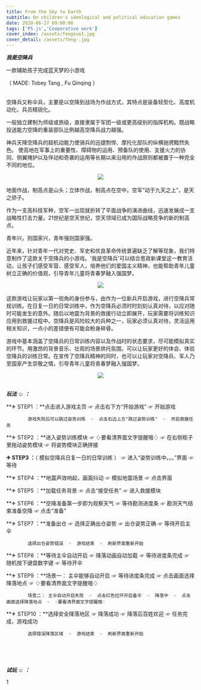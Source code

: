 ```yaml
---
title: From the Sky to Earth
subtitle: On children's ideological and political education games
date: 2020-06-27 09:00:00
tags: ['P5.js','Cooperative work']
cover_index: /assets/fengsuo1.jpg
cover_detail: /assets/feng-.jpg
---
```

***我是空降兵***

一款辅助孩子完成蓝天梦的小游戏

（ MADE: Tobey Tang , Fu Qinqing ）

<br>
空降兵又称伞兵，主要是以空降到战场为作战方式，其特点是装备轻型化、高度机动化、兵员精锐化。  

一般独立建制为师级或旅级，直接隶属于军团一级或更高级别的指挥机构。既战略投送能力空降的重装部队比例越高空降兵战力越强。

神兵天降空降兵的超机动能力使骑兵的迅捷剽悍、摩托化部队的纵横驰骋黯然失色。
使高地在军事上的重要性、障碍物的运用、预备队的使用、支援火力的协同、侧翼掩护以及佯动和奇袭的运用等长期以来沿用的作战原则都被置于一种完全不同的地位。

<div  align="center">
<img src="/assets/timg1.jpg">
</div>
<br>
地面作战，制高点是山头；立体作战，制高点在空中。空军“动于九天之上”，是天之骄子。

作为一支高科技军种，空军一出现就折转了平面战争的演进曲线，迅速发展成一支战略性打击力量。21世纪是空天世纪，空天领域已成为国际战略竞争的新的制高点。  

青年兴，则国家兴，青年强则国家强。

近年来，针对青年一代对党史、军史和优良革命传统普遍缺乏了解等现象，我们特意制作了这款关于空降兵的小游戏。'我是空降兵'可以结合思政新课堂这一教育活动，让孩子们感受军营、感受军人，培养他们的爱国主义精神，也能帮助青年儿童树立正确的价值观，引导青年儿童将青春梦融入强国梦。

<div  align="center">
<img src="/assets/timg2.jpg">
</div>
<br>
这款游戏让玩家以第一视角的身份参与，由作为一位新兵开启游戏，进行空降兵常规训练。在日复一日的日常训练中，作为空降兵必须时时刻刻认真对待，以应对随时可能发生的意外。随后以地震为背景的救援行动立即展开，玩家需要将训练知识应用到救援过程中。空降兵是风险较大的兵种之一，玩家必须认真对待，灵活运用相关知识，一点小的差错便有可能会粉身碎骨。  

游戏中基本涵盖了空降兵的日常训练内容以及作战时的状态要求，尽可能模拟真实的环节。用激昂的背景音乐、壮观的场景烘托氛围，可以让玩家更好的体会、体验空降兵的训练日常。在宣传了空降兵精神的同时，也可以让玩家对空降兵、军人乃至国家产生崇敬之情，引导青年儿童将青春梦融入强国梦。

<div  align="center">
<img src="/assets/timg3.jpg">
</div>
<br>  

***玩法 ☺ ：***

**✈ STEP1 ：**点击进入游戏主页  ☞  点击右下方“开始游戏”  ☞  开始游戏

            游戏失败后可以跳过姿势训练  ☞  点击右边上方"跳过姿势训练"  ☞  开启救援任务


**✈ STEP2 ：**进入姿势训练模块  ☞  ♢要看清界面文字提醒哦♢  ☞  在右侧柜子里拖动姿势模块  ☞  将姿势模块正确拼接


**✈ STEP3 ：**（ 模拟空降兵日复一日的日常训练 ） ☞  进入“姿势训练中。。。”界面  ☞  等待

**✈ STEP4 ：**地震声效响起，画面抖动  ☞  模拟地震场景  ☞  点击界面

**✈ STEP5 ：**加载任务背景  ☞  点击“接受任务”  ☞  进入救援模块

**✈ STEP6 ：**空降准备第一步即为观察天气  ☞  等待勘测进度条  ☞  勘测天气结束准备空降  ☞  点击“准备”

**✈ STEP7 ：**准备出仓  ☞  选择正确出仓姿势  ☞  出仓姿势正确  ☞  等待开启主伞

            选择出仓姿势错误  ☞  游戏结束  ☞  刷新界面重新开始


**✈ STEP8 ：**等待主伞自动开启  ☞  降落动画自动加载  ☞  等待进度条完成  ☞  随机按下键盘数字键  ☞  等待开伞

**✈ STEP9 ：**场景一： 主伞能够自动开启  ☞  等待进度条完成  ☞  点击画面选择降落地点  ☞  ♢要看清界面文字提醒哦♢

            场景二： 主伞自动开启失败  ☞  点击红色拉环开启备伞  ☞  降落中  ☞  点击画面选择降落地点  ☞  ♢要看清界面文字提醒哦♢

**✈ STEP10 ：**选择安全降落地区  ☞  降落成功  ☞  降落后百姓欢迎  ☞  任务完成，游戏成功

            选择错误降落区域  ☞  游戏结束  ☞  刷新界面重新开始


<br>
<br>
<br>  

***试玩 ☺ ：***

1
<br>